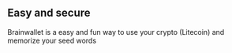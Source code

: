 
## Easy and secure
Brainwallet is a easy and fun way to use your crypto (Litecoin) and memorize your seed words
